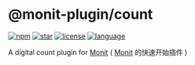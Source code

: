 # @monit-plugin/count

[![npm](https://img.shields.io/npm/v/@monit-plugin/count?color=f03e3e)](https://npmjs.com/package/@monit-plugin/count)
[![star](https://img.shields.io/github/stars/fzf404/monit?color=1c7ed6)](https://github.com/fzf404/monit)
[![license](https://img.shields.io/npm/l/@monit-plugin/count?color=37b24d)](https://github.com/fzf404/monit/blob/main/app/plugins/count/LICENSE)
[![language](https://img.shields.io/badge/language-简体中文-f76707)](https://github.com/fzf404/monit/blob/main/app/plugins/count/README.md)

A digital count plugin for [Monit](https://github.com/fzf404/monit) ( [Monit](https://github.com/fzf404/monit) 的快速开始插件 )
